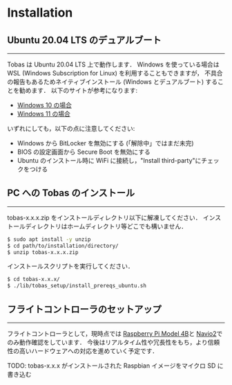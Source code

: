 # Installation

## Ubuntu 20.04 LTS のデュアルブート

---

Tobas は Ubuntu 20.04 LTS 上で動作します．
Windows を使っている場合は WSL (Windows Subscription for Linux) を利用することもできますが，
不具合の報告もあるためネイティブインストール (Windows とデュアルブート) することを勧めます．
以下のサイトが参考になります:

- <a href=https://guminote.sakura.ne.jp/archives/233 target="_blank">Windows 10 の場合</a>
- <a href=https://jp.minitool.com/partition-disk/windows-11-and-linux-dual-boot.html target="_blank">Windows 11 の場合</a>

いずれにしても，以下の点に注意してください:

- Windows から BitLocker を無効にする (「解除中」ではまだ未完)
- BIOS の設定画面から Secure Boot を無効にする
- Ubuntu のインストール時に WiFi に接続し，"Install third-party"にチェックをつける

## PC への Tobas のインストール

---

tobas-x.x.x.zip をインストールディレクトリ以下に解凍してください．
インストールディレクトリはホームディレクトリ等どこでも構いません．

```bash
$ sudo apt install -y unzip
$ cd path/to/installation/directory/
$ unzip tobas-x.x.x.zip
```

インストールスクリプトを実行してください．

```bash
$ cd tobas-x.x.x/
$ ./lib/tobas_setup/install_prereqs_ubuntu.sh
```

## フライトコントローラのセットアップ

---

フライトコントローラとして，現時点では
<a href=https://www.raspberrypi.com/products/raspberry-pi-4-model-b/ target="_blank">Raspberry Pi Model 4B</a>と
<a href=https://navio2.hipi.io/ target="_blank">Navio2</a>でのみ動作確認をしています．
今後はリアルタイム性や冗長性をもち，より信頼性の高いハードウェアへの対応を進めていく予定です．

TODO: tobas-x.x.x がインストールされた Raspbian イメージをマイクロ SD に書き込む
